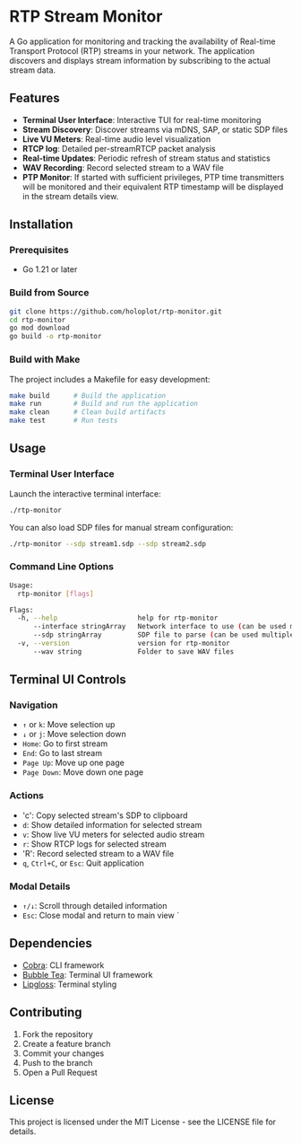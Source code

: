 # RTP Stream Monitor

A Go application for monitoring and tracking the availability of Real-time Transport Protocol (RTP) streams in your network. The application discovers and displays stream information by subscribing to the actual stream data.

## Features

- **Terminal User Interface**: Interactive TUI for real-time monitoring
- **Stream Discovery**: Discover streams via mDNS, SAP, or static SDP files
- **Live VU Meters**: Real-time audio level visualization
- **RTCP log**: Detailed per-streamRTCP packet analysis
- **Real-time Updates**: Periodic refresh of stream status and statistics
- **WAV Recording**: Record selected stream to a WAV file
- **PTP Monitor**: If started with sufficient privileges, PTP time transmitters will be monitored and their equivalent RTP timestamp will be displayed in the stream details view.

## Installation

### Prerequisites

- Go 1.21 or later

### Build from Source

```bash
git clone https://github.com/holoplot/rtp-monitor.git
cd rtp-monitor
go mod download
go build -o rtp-monitor
```

### Build with Make

The project includes a Makefile for easy development:

```bash
make build      # Build the application
make run        # Build and run the application
make clean      # Clean build artifacts
make test       # Run tests
```

## Usage

### Terminal User Interface

Launch the interactive terminal interface:

```bash
./rtp-monitor
```

You can also load SDP files for manual stream configuration:

```bash
./rtp-monitor --sdp stream1.sdp --sdp stream2.sdp
```

### Command Line Options

```bash
Usage:
  rtp-monitor [flags]

Flags:
  -h, --help                    help for rtp-monitor
      --interface stringArray   Network interface to use (can be used multiple times)
      --sdp stringArray         SDP file to parse (can be used multiple times)
  -v, --version                 version for rtp-monitor
      --wav string              Folder to save WAV files
```

## Terminal UI Controls

### Navigation
- `↑` or `k`: Move selection up
- `↓` or `j`: Move selection down
- `Home`: Go to first stream
- `End`: Go to last stream
- `Page Up`: Move up one page
- `Page Down`: Move down one page

### Actions
- 'c': Copy selected stream's SDP to clipboard
- `d`: Show detailed information for selected stream
- `v`: Show live VU meters for selected audio stream
- `r`: Show RTCP logs for selected stream
- 'R': Record selected stream to a WAV file
- `q`, `Ctrl+C`, or `Esc`: Quit application

### Modal Details
- `↑/↓`: Scroll through detailed information
- `Esc`: Close modal and return to main view
`
## Dependencies

- [Cobra](https://github.com/spf13/cobra): CLI framework
- [Bubble Tea](https://github.com/charmbracelet/bubbletea): Terminal UI framework
- [Lipgloss](https://github.com/charmbracelet/lipgloss): Terminal styling

## Contributing

1. Fork the repository
2. Create a feature branch
3. Commit your changes
4. Push to the branch
5. Open a Pull Request

## License

This project is licensed under the MIT License - see the LICENSE file for details.
